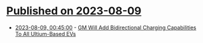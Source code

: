 # [Published on 2023-08-09](index.md)

* [2023-08-09, 00:45:00](https://hardware.slashdot.org/story/23/08/08/2237214/gm-will-add-bidirectional-charging-capabilities-to-all-ultium-based-evs?utm_source=rss1.0mainlinkanon&utm_medium=feed) - [GM Will Add Bidirectional Charging Capabilities To All Ultium-Based EVs](https://hardware.slashdot.org/story/23/08/08/2237214/gm-will-add-bidirectional-charging-capabilities-to-all-ultium-based-evs?utm_source=rss1.0mainlinkanon&utm_medium=feed)
